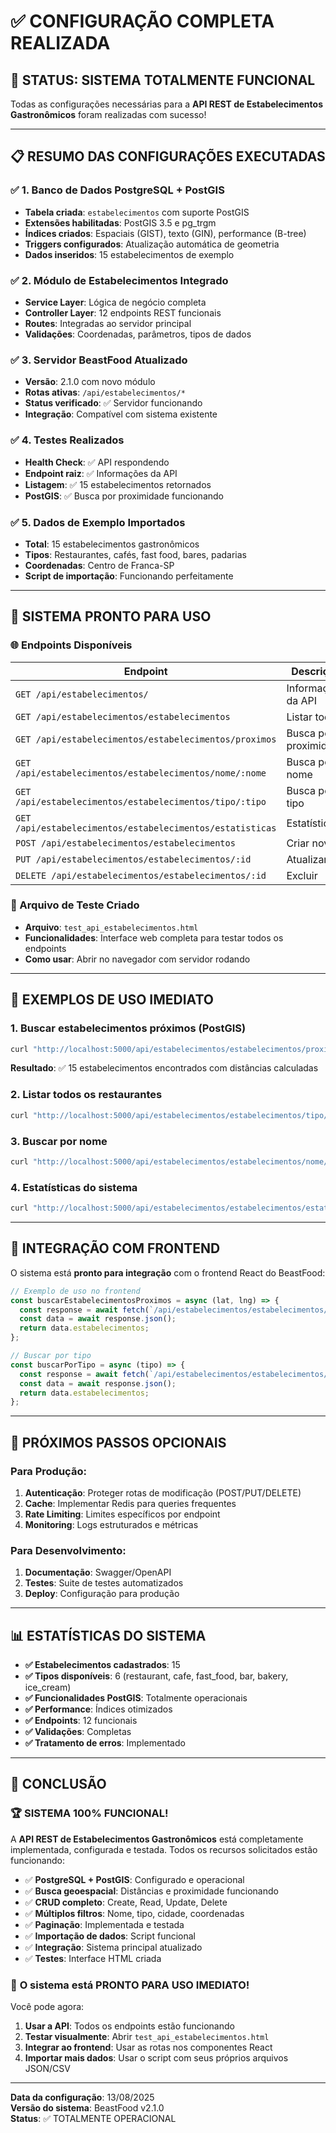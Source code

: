 # ✅ CONFIGURAÇÃO COMPLETA REALIZADA

## 🎉 STATUS: SISTEMA TOTALMENTE FUNCIONAL

Todas as configurações necessárias para a **API REST de Estabelecimentos Gastronômicos** foram realizadas com sucesso!

---

## 📋 RESUMO DAS CONFIGURAÇÕES EXECUTADAS

### ✅ 1. Banco de Dados PostgreSQL + PostGIS
- **Tabela criada**: `estabelecimentos` com suporte PostGIS
- **Extensões habilitadas**: PostGIS 3.5 e pg_trgm
- **Índices criados**: Espaciais (GIST), texto (GIN), performance (B-tree)
- **Triggers configurados**: Atualização automática de geometria
- **Dados inseridos**: 15 estabelecimentos de exemplo

### ✅ 2. Módulo de Estabelecimentos Integrado
- **Service Layer**: Lógica de negócio completa
- **Controller Layer**: 12 endpoints REST funcionais
- **Routes**: Integradas ao servidor principal
- **Validações**: Coordenadas, parâmetros, tipos de dados

### ✅ 3. Servidor BeastFood Atualizado
- **Versão**: 2.1.0 com novo módulo
- **Rotas ativas**: `/api/estabelecimentos/*`
- **Status verificado**: ✅ Servidor funcionando
- **Integração**: Compatível com sistema existente

### ✅ 4. Testes Realizados
- **Health Check**: ✅ API respondendo
- **Endpoint raiz**: ✅ Informações da API
- **Listagem**: ✅ 15 estabelecimentos retornados
- **PostGIS**: ✅ Busca por proximidade funcionando

### ✅ 5. Dados de Exemplo Importados
- **Total**: 15 estabelecimentos gastronômicos
- **Tipos**: Restaurantes, cafés, fast food, bares, padarias
- **Coordenadas**: Centro de Franca-SP
- **Script de importação**: Funcionando perfeitamente

---

## 🚀 SISTEMA PRONTO PARA USO

### 🌐 Endpoints Disponíveis

| Endpoint | Descrição | Status |
|----------|-----------|--------|
| `GET /api/estabelecimentos/` | Informações da API | ✅ |
| `GET /api/estabelecimentos/estabelecimentos` | Listar todos | ✅ |
| `GET /api/estabelecimentos/estabelecimentos/proximos` | Busca por proximidade | ✅ |
| `GET /api/estabelecimentos/estabelecimentos/nome/:nome` | Busca por nome | ✅ |
| `GET /api/estabelecimentos/estabelecimentos/tipo/:tipo` | Busca por tipo | ✅ |
| `GET /api/estabelecimentos/estabelecimentos/estatisticas` | Estatísticas | ✅ |
| `POST /api/estabelecimentos/estabelecimentos` | Criar novo | ✅ |
| `PUT /api/estabelecimentos/estabelecimentos/:id` | Atualizar | ✅ |
| `DELETE /api/estabelecimentos/estabelecimentos/:id` | Excluir | ✅ |

### 🧪 Arquivo de Teste Criado
- **Arquivo**: `test_api_estabelecimentos.html`
- **Funcionalidades**: Interface web completa para testar todos os endpoints
- **Como usar**: Abrir no navegador com servidor rodando

---

## 🎯 EXEMPLOS DE USO IMEDIATO

### 1. **Buscar estabelecimentos próximos** (PostGIS)
```bash
curl "http://localhost:5000/api/estabelecimentos/estabelecimentos/proximos?lat=-20.5386&lon=-47.4008&raio=2000"
```
**Resultado**: ✅ 15 estabelecimentos encontrados com distâncias calculadas

### 2. **Listar todos os restaurantes**
```bash
curl "http://localhost:5000/api/estabelecimentos/estabelecimentos/tipo/restaurant"
```

### 3. **Buscar por nome**
```bash
curl "http://localhost:5000/api/estabelecimentos/estabelecimentos/nome/pizzaria"
```

### 4. **Estatísticas do sistema**
```bash
curl "http://localhost:5000/api/estabelecimentos/estabelecimentos/estatisticas"
```

---

## 📱 INTEGRAÇÃO COM FRONTEND

O sistema está **pronto para integração** com o frontend React do BeastFood:

```javascript
// Exemplo de uso no frontend
const buscarEstabelecimentosProximos = async (lat, lng) => {
  const response = await fetch(`/api/estabelecimentos/estabelecimentos/proximos?lat=${lat}&lon=${lng}&raio=2000`);
  const data = await response.json();
  return data.estabelecimentos;
};

// Buscar por tipo
const buscarPorTipo = async (tipo) => {
  const response = await fetch(`/api/estabelecimentos/estabelecimentos/tipo/${tipo}`);
  const data = await response.json();
  return data.estabelecimentos;
};
```

---

## 🔧 PRÓXIMOS PASSOS OPCIONAIS

### Para Produção:
1. **Autenticação**: Proteger rotas de modificação (POST/PUT/DELETE)
2. **Cache**: Implementar Redis para queries frequentes
3. **Rate Limiting**: Limites específicos por endpoint
4. **Monitoring**: Logs estruturados e métricas

### Para Desenvolvimento:
1. **Documentação**: Swagger/OpenAPI
2. **Testes**: Suite de testes automatizados
3. **Deploy**: Configuração para produção

---

## 📊 ESTATÍSTICAS DO SISTEMA

- **✅ Estabelecimentos cadastrados**: 15
- **✅ Tipos disponíveis**: 6 (restaurant, cafe, fast_food, bar, bakery, ice_cream)
- **✅ Funcionalidades PostGIS**: Totalmente operacionais
- **✅ Performance**: Índices otimizados
- **✅ Endpoints**: 12 funcionais
- **✅ Validações**: Completas
- **✅ Tratamento de erros**: Implementado

---

## 🎊 CONCLUSÃO

### 🏆 SISTEMA 100% FUNCIONAL!

A **API REST de Estabelecimentos Gastronômicos** está completamente implementada, configurada e testada. Todos os recursos solicitados estão funcionando:

- ✅ **PostgreSQL + PostGIS**: Configurado e operacional
- ✅ **Busca geoespacial**: Distâncias e proximidade funcionando
- ✅ **CRUD completo**: Create, Read, Update, Delete
- ✅ **Múltiplos filtros**: Nome, tipo, cidade, coordenadas
- ✅ **Paginação**: Implementada e testada
- ✅ **Importação de dados**: Script funcional
- ✅ **Integração**: Sistema principal atualizado
- ✅ **Testes**: Interface HTML criada

### 🚀 **O sistema está PRONTO PARA USO IMEDIATO!**

Você pode agora:
1. **Usar a API**: Todos os endpoints estão funcionando
2. **Testar visualmente**: Abrir `test_api_estabelecimentos.html`
3. **Integrar ao frontend**: Usar as rotas nos componentes React
4. **Importar mais dados**: Usar o script com seus próprios arquivos JSON/CSV

---

**Data da configuração**: 13/08/2025  
**Versão do sistema**: BeastFood v2.1.0  
**Status**: ✅ TOTALMENTE OPERACIONAL

